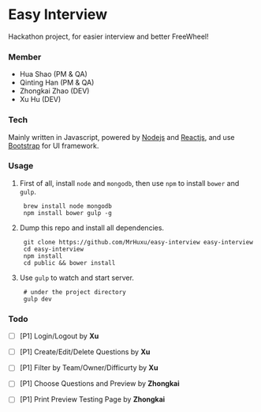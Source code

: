 # Easy Interview

Hackathon project, for easier interview and better FreeWheel!

### Member

- Hua Shao (PM & QA)
- Qinting Han (PM & QA)
- Zhongkai Zhao (DEV)
- Xu Hu (DEV)

### Tech

Mainly written in Javascript, powered by [Nodejs][1] and [Reactjs][2], and use [Bootstrap][3] for UI framework.

### Usage

1. First of all, install ```node``` and ```mongodb```, then use ```npm``` to install ```bower``` and ```gulp```.

        brew install node mongodb
        npm install bower gulp -g
        
2. Dump this repo and install all dependencies.

        git clone https://github.com/MrHuxu/easy-interview easy-interview
        cd easy-interview
        npm install
        cd public && bower install
        
3. Use ```gulp``` to watch and start server.

        # under the project directory
        gulp dev

### Todo

- [ ] [P1] Login/Logout by **Xu**
- [ ] [P1] Create/Edit/Delete Questions by **Xu**
- [ ] [P1] Filter by Team/Owner/Difficurty by **Xu**
- [ ] [P1] Choose Questions and Preview by **Zhongkai**
- [ ] [P1] Print Preview Testing Page by **Zhongkai**


  [1]: https://nodejs.org/
  [2]: http://facebook.github.io/react/
  [3]: http://getbootstrap.com/